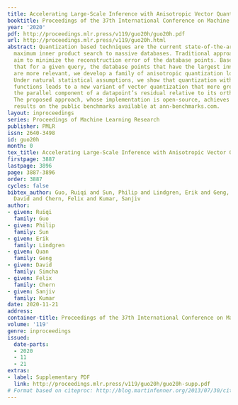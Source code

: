 ```yaml
---
title: Accelerating Large-Scale Inference with Anisotropic Vector Quantization
booktitle: Proceedings of the 37th International Conference on Machine Learning
year: '2020'
pdf: http://proceedings.mlr.press/v119/guo20h/guo20h.pdf
url: http://proceedings.mlr.press/v119/guo20h.html
abstract: Quantization based techniques are the current state-of-the-art for scaling
  maximum inner product search to massive databases. Traditional approaches to quantization
  aim to minimize the reconstruction error of the database points. Based on the observation
  that for a given query, the database points that have the largest inner products
  are more relevant, we develop a family of anisotropic quantization loss functions.
  Under natural statistical assumptions, we show that quantization with these loss
  functions leads to a new variant of vector quantization that more greatly penalizes
  the parallel component of a datapoint’s residual relative to its orthogonal component.
  The proposed approach, whose implementation is open-source, achieves state-of-the-art
  results on the public benchmarks available at ann-benchmarks.com.
layout: inproceedings
series: Proceedings of Machine Learning Research
publisher: PMLR
issn: 2640-3498
id: guo20h
month: 0
tex_title: Accelerating Large-Scale Inference with Anisotropic Vector Quantization
firstpage: 3887
lastpage: 3896
page: 3887-3896
order: 3887
cycles: false
bibtex_author: Guo, Ruiqi and Sun, Philip and Lindgren, Erik and Geng, Quan and Simcha,
  David and Chern, Felix and Kumar, Sanjiv
author:
- given: Ruiqi
  family: Guo
- given: Philip
  family: Sun
- given: Erik
  family: Lindgren
- given: Quan
  family: Geng
- given: David
  family: Simcha
- given: Felix
  family: Chern
- given: Sanjiv
  family: Kumar
date: 2020-11-21
address: 
container-title: Proceedings of the 37th International Conference on Machine Learning
volume: '119'
genre: inproceedings
issued:
  date-parts:
  - 2020
  - 11
  - 21
extras:
- label: Supplementary PDF
  link: http://proceedings.mlr.press/v119/guo20h/guo20h-supp.pdf
# Format based on citeproc: http://blog.martinfenner.org/2013/07/30/citeproc-yaml-for-bibliographies/
---
```

